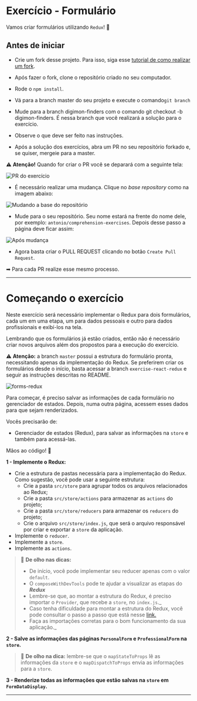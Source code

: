 # Exercício - Formulário

Vamos criar formulários utilizando `Redux`! 🚀

## Antes de iniciar

- Crie um fork desse projeto. Para isso, siga esse [tutorial de como realizar um fork](https://guides.github.com/activities/forking/).

- Após fazer o fork, clone o repositório criado no seu computador.

- Rode o `npm install`.

- Vá para a branch master do seu projeto e execute o comando`git branch`

- Mude para a branch  digimon-finders com o comando git checkout -b digimon-finders. É nessa branch que você realizará a solução para o exercício.

- Observe o que deve ser feito nas instruções.

- Após a solução dos exercícios, abra um PR no seu repositório forkado e, se quiser, mergeie para a master.

⚠ **Atenção!** Quando for criar o PR você se deparará com a seguinte tela:

![PR do exercício](images/example-pr.png)

- É necessário realizar uma mudança. Clique no *base repository* como na imagem abaixo:

![Mudando a base do repositório](images/change-base.png)

- Mude para o seu repositório. Seu nome estará na frente do nome dele, por exemplo: `antonio/comprehension-exercises`. Depois desse passo a página deve ficar assim:

![Após mudança](images/after-change.png)

- Agora basta criar o PULL REQUEST clicando no botão `Create Pull Request`.

➡ Para cada PR realize esse mesmo processo.


---

# Começando o exercício

Neste exercício será necessário implementar o Redux para dois formulários, cada um em uma etapa, um para dados pessoais e outro para dados profissionais e exibí-los na tela.

Lembrando que os formulários já estão criados, então não é necessário criar novos arquivos além dos propostos para a execução do exercício.

⚠ **Atenção:** a branch `master` possui a estrutura do formulário pronta, necessitando apenas da implementação do Redux. Se preferirem criar os formulários desde o início, basta acessar a branch `exercise-react-redux` e seguir as instruções descritas no README.

![forms-redux](form-redux.gif)

Para começar, é preciso salvar as informações de cada formulário no gerenciador de estados. Depois, numa outra página, acessem esses dados para que sejam renderizados.

Vocês precisarão de:

* Gerenciador de estados (Redux), para salvar as informações na `store` e também para acessá-las.

Mãos ao código! 💪

**1 - Implemente o Redux:**
- Crie a estrutura de pastas necessária para a implementação do Redux.
Como sugestão, você pode usar  a seguinte estrutura:
    - Crie a pasta `src/store` para agrupar todos os arquivos relacionados ao Redux;
    - Crie a pasta `src/store/actions` para armazenar as `actions` do projeto;
    - Crie a pasta `src/store/reducers` para armazenar os `reducers` do projeto;
    - Crie o arquivo `src/store/index.js`, que será o arquivo responsável por criar e exportar a `store` da aplicação.
- Implemente o `reducer`.
- Implemente a `store`.
- Implemente as `actions`.

> 👀 **De olho nas dicas:** 
> - De início, você pode implementar seu reducer apenas com o valor `default`.
> - O `composeWithDevTools` pode te ajudar a visualizar as etapas do ***Redux***
> - Lembre-se que, ao montar a estrutura do Redux, é preciso importar o `Provider`, que recebe a `store`, no `index.js`._
> - Caso tenha dificuldade para montar a estrutura do Redux, você pode consultar o passo a passo que está nesse [link.](https://app.betrybe.com/course/front-end/gerenciamento-de-estado-com-redux/usando-o-redux-no-react/a2dac445-434c-4690-83da-7ebef1aad2cd/conteudos/cfc29dbb-9243-4450-baa6-6da6ac0d0674/fluxo-de-dados-no-redux/4341ae67-1e44-4a06-84dc-0f1f87a56f0f?use_case=side_bar)
> - Faça as importações corretas para o bom funcionamento da sua aplicação._

**2 - Salve as informações das páginas `PersonalForm` e `ProfessionalForm` na `store`.**

> 👀 **De olho na dica:**  lembre-se que o `mapStateToProps` lê as informações da `store` e o `mapDispatchToProps` envia as informações para a `store`.

**3 - Renderize todas as informações que estão salvas na `store` em `FormDataDisplay`.**

---
